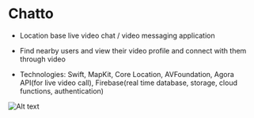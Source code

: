 # Chatto

- Location base live video chat / video messaging application

- Find nearby users and view their video profile and connect with them through video

- Technologies: Swift, MapKit, Core Location, AVFoundation, Agora API(for live video call), Firebase(real time database, storage, cloud functions, authentication)

![Alt text](https://imgur.com/we0jh8x "Optional title")
